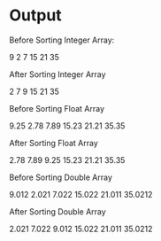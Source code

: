 # Output

Before Sorting Integer Array: 

9 2 7 15 21 35 

After Sorting Integer Array

2 7 9 15 21 35 

Before Sorting Float Array

9.25 2.78 7.89 15.23 21.21 35.35 

After Sorting Float Array

2.78 7.89 9.25 15.23 21.21 35.35 

Before Sorting Double Array

9.012 2.021 7.022 15.022 21.011 35.0212 

After Sorting Double Array

2.021 7.022 9.012 15.022 21.011 35.0212 
